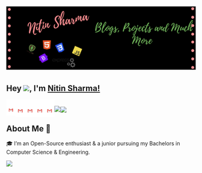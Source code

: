# ![Nitin Sharma](https://github.com/Nitin-Sharma-coder/Nitin-Sharma-coder/blob/main/myheader.png)
## Hey <img src="https://github.com/TheDudeThatCode/TheDudeThatCode/blob/master/Assets/Hi.gif" width="29px">, I'm [Nitin Sharma!]()
  
<a href="https://www.linkedin.com/in/gargk747/">
  <img align="left" width="24px" src="https://github.com/Nitin-Sharma-coder/Nitin-Sharma-coder/blob/main/happy_gmail.gif"  />
</a>
<a href="https://twitter.com/gagrk747">
  <img align="left" width="26px" src="https://github.com/Nitin-Sharma-coder/Nitin-Sharma-coder/blob/main/happy_gmail.gif" />
</a>
<a href="mailto:gargk747@gmail.com">
  <img align="left" width="26px" src="https://github.com/Nitin-Sharma-coder/Nitin-Sharma-coder/blob/main/happy_gmail.gif" />
</a>
<a href="https://www.instagram.com/gargk747/">
  <img align="left" width="26px" src="https://github.com/Nitin-Sharma-coder/Nitin-Sharma-coder/blob/main/happy_gmail.gif" />
</a>
<a href="https://devpost.com/gargk747">
  <img align="left" width="26px" src="https://github.com/Nitin-Sharma-coder/Nitin-Sharma-coder/blob/main/happy_gmail.gif" />
</a>  
  
 <br/>
  
<img align="left" src="https://github-readme-stats.vercel.app/api/top-langs/?username=Nitin-Sharma-coder&theme=dark&show_icons=true" /> 

<img align="center" src="https://github-readme-stats.vercel.app/api/?username=Nitin-Sharma-coder&theme=dark&show_icons=true&layout=default" /> 

## About Me 🚀
🎓 I’m an Open-Source enthusiast & a junior pursuing my Bachelors in Computer Science & Engineering. 
<br/>

<img align="left" src ="https://github-readme-stats.vercel.app/api/pin/?username=Nitin-Sharma-coder&repo=textry">

<!-- <img align="center" src="https://github-readme-stats.vercel.app/api/wakatime?username=Nitin-Sharma-coder" /> -->

